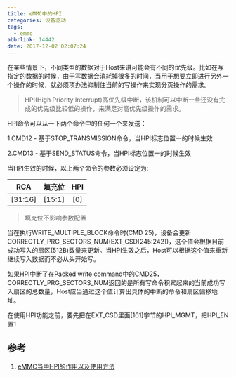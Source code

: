```yaml
---
title: eMMC中的HPI
categories: 设备驱动
tags:
  - emmc
abbrlink: 14442
date: 2017-12-02 02:07:24
---
```


在某些情景下，不同类型的数据对于Host来讲可能会有不同的优先级。比如在写指定的数据的时候，由于写数据会消耗掉很多的时间，当用于想要立即进行另外一个操作的时候，就必须项办法抑制住当前的写操作来实现分页操作的需求。

>HPI(High Priority Interrupt)高优先级中断，该机制可以中断一些还没有完成的优先级比较低的操作，来满足对高优先级操作的需求。

<!--more-->


HPI命令可以从一下两个命令中的任何一个来发送：

1.CMD12 - 基于STOP_TRANSMISSION命令，当HPI标志位置一的时候生效

2.CMD13 - 基于SEND_STATUS命令，当HPI标志位置一的时候生效

当HPI生效的时候，以上两个命令的参数必须设定为:

| RCA |  填充位 | HPI |
| :----: | :----: | :--:|
| [31:16]| [15:1] | [0] |

>填充位不影响参数配置


当在执行WRITE_MULTIPLE_BLOCK命令时(CMD 25)，设备会更新CORRECTLY_PRG_SECTORS_NUM(EXT_CSD[245:242])，这个值会根据目前成功写入的扇区(512B)数量来更新。当HPI生效之后，Host可以根据这个值来重新继续写入数据而不必从头开始写。

如果HPI中断了在Packed write command中的CMD25，CORRECTLY_PRG_SECTORS_NUM返回的是所有写命令积累起来的当前成功写入扇区的总数量，Host应当通过这个值计算出具体的中断的命令和扇区偏移地址。

在使用HPI功能之前，要先把在EXT_CSD里面[161]字节的HPI_MGMT，把HPI_EN置1


## 参考

1. [eMMC当中HPI的作用以及使用方法](http://blog.csdn.net/polley88/article/details/50457946)

